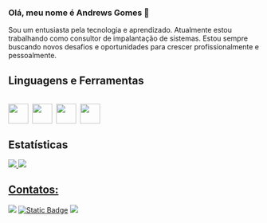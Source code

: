 ### Olá, meu nome é Andrews Gomes :metal:

Sou um entusiasta pela tecnologia e aprendizado. Atualmente estou trabalhando como consultor de impalantação de sistemas. Estou sempre buscando novos desafios e oportunidades para crescer profissionalmente e pessoalmente.

## Linguagens e Ferramentas

<div style="display: inline_block"><br>
<!-- <img  align="center" loading="lazy" src="https://cdn.jsdelivr.net/gh/devicons/devicon/icons/react/react-original.svg" width="40" height="40"/>&nbsp;-->
<!-- <img  align="center" loading="lazy" src="https://cdn.jsdelivr.net/gh/devicons/devicon/icons/nodejs/nodejs-original.svg" width="40" height="40"/>&nbsp;-->
<img  align="center" loading="lazy" src="https://cdn.jsdelivr.net/gh/devicons/devicon/icons/javascript/javascript-original.svg" width="40" height="40"/>&nbsp;
<img  align="center" loading="lazy" src="https://cdn.jsdelivr.net/gh/devicons/devicon/icons/html5/html5-original.svg" width="40" height="40"/>&nbsp;
<img  align="center" loading="lazy" src="https://cdn.jsdelivr.net/gh/devicons/devicon/icons/css3/css3-original.svg" width="40" height="40"/>&nbsp;
<img  align="center" loading="lazy" src="https://cdn.jsdelivr.net/gh/devicons/devicon@latest/icons/azuresqldatabase/azuresqldatabase-original.svg" width="40" height="40"/>&nbsp;
</div>


## Estatísticas

<div>
<a href="https://github.com/andrewsga89">
<img loading="lazy" height="180em" src="https://github-readme-stats.vercel.app/api/top-langs/?username=andrewsga89&layout=compact&langs_count=7&theme=tokyonight"/>
<img loading="lazy" height="180em" src="https://github-readme-stats.vercel.app/api?username=andrewsga89&show_icons=true&theme=tokyonight"/>
</div>

## Contatos:

<div> 
  <a href = "mailto:andrews.ga89@gmail.com"><img src="https://img.shields.io/badge/-Gmail-%23333?style=for-the-badge&logo=gmail&logoColor=white" target="_blank"></a>
  <a href = "mailto:andrews.gomes@outlook.com"><img alt="Static Badge" src="https://img.shields.io/badge/Outlook-blue"></a>
  <a href="https://www.linkedin.com/in/andrews-gomes-de-alcântara-626a459a" target="_blank"><img src="https://img.shields.io/badge/-LinkedIn-%230077B5?style=for-the-badge&logo=linkedin&logoColor=white" target="_blank"></a> 
</div>

<!--![Snake animation](https://github.com/andrewsga89/andrewsga89/blob/output/github-contribution-grid-snake-dark.svg)--!>
